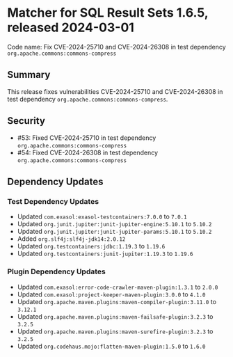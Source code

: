# Matcher for SQL Result Sets 1.6.5, released 2024-03-01

Code name: Fix CVE-2024-25710 and CVE-2024-26308 in test dependency `org.apache.commons:commons-compress`

## Summary

This release fixes vulnerabilities CVE-2024-25710 and CVE-2024-26308 in test dependency `org.apache.commons:commons-compress`.

## Security

* #53: Fixed CVE-2024-25710 in test dependency `org.apache.commons:commons-compress`
* #54: Fixed CVE-2024-26308 in test dependency `org.apache.commons:commons-compress`

## Dependency Updates

### Test Dependency Updates

* Updated `com.exasol:exasol-testcontainers:7.0.0` to `7.0.1`
* Updated `org.junit.jupiter:junit-jupiter-engine:5.10.1` to `5.10.2`
* Updated `org.junit.jupiter:junit-jupiter-params:5.10.1` to `5.10.2`
* Added `org.slf4j:slf4j-jdk14:2.0.12`
* Updated `org.testcontainers:jdbc:1.19.3` to `1.19.6`
* Updated `org.testcontainers:junit-jupiter:1.19.3` to `1.19.6`

### Plugin Dependency Updates

* Updated `com.exasol:error-code-crawler-maven-plugin:1.3.1` to `2.0.0`
* Updated `com.exasol:project-keeper-maven-plugin:3.0.0` to `4.1.0`
* Updated `org.apache.maven.plugins:maven-compiler-plugin:3.11.0` to `3.12.1`
* Updated `org.apache.maven.plugins:maven-failsafe-plugin:3.2.3` to `3.2.5`
* Updated `org.apache.maven.plugins:maven-surefire-plugin:3.2.3` to `3.2.5`
* Updated `org.codehaus.mojo:flatten-maven-plugin:1.5.0` to `1.6.0`
